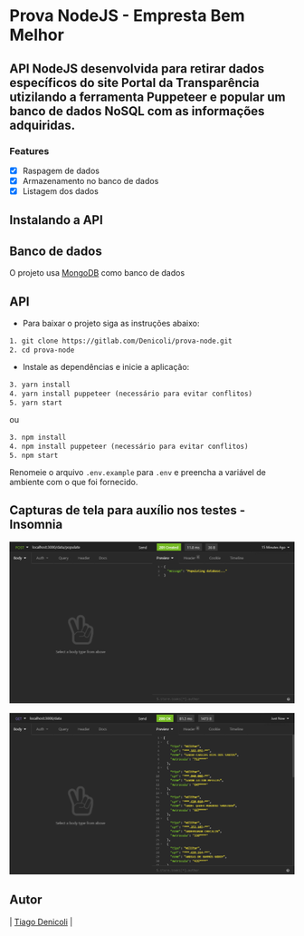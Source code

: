 # Prova NodeJS - Empresta Bem Melhor

## API NodeJS desenvolvida para retirar dados específicos do site Portal da Transparência utizilando a ferramenta Puppeteer e popular um banco de dados NoSQL com as informações adquiridas.

### Features

- [x] Raspagem de dados
- [x] Armazenamento no banco de dados
- [x] Listagem dos dados

## Instalando a API

## Banco de dados

O projeto usa [MongoDB](https://www.mongodb.com) como banco de dados

## API

* Para baixar o projeto siga as instruções abaixo:

```
1. git clone https://gitlab.com/Denicoli/prova-node.git
2. cd prova-node
```

* Instale as dependências e inicie a aplicação:

```
3. yarn install
4. yarn install puppeteer (necessário para evitar conflitos)
5. yarn start
```

ou

```
3. npm install
4. npm install puppeteer (necessário para evitar conflitos)
5. npm start
```

Renomeie o arquivo `.env.example` para `.env` e preencha a variável de ambiente com o que foi fornecido.

## Capturas de tela para auxílio nos testes - Insomnia

![](/screenshots/post.png?raw=true "Rota Post")

![](/screenshots/get.png?raw=true "Rota Get")

## Autor

|  [Tiago Denicoli](https://github.com/Denicoli/)   |